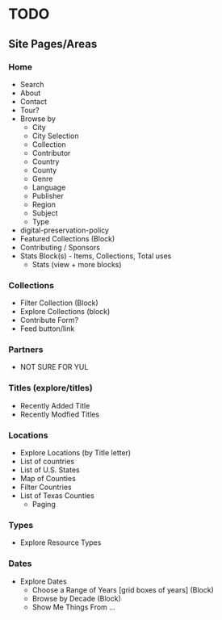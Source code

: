 # TODO
## Site Pages/Areas
### Home
* Search
* About
* Contact
* Tour?
* Browse by
  * City
  * City Selection
  * Collection
  * Contributor
  * Country
  * County
  * Genre
  * Language
  * Publisher
  * Region
  * Subject
  * Type
* digital-preservation-policy
* Featured Collections (Block)
* Contributing / Sponsors
* Stats Block(s) - Items, Collections, Total uses
  * Stats (view + more blocks)
  
### Collections
* Filter Collection (Block)
* Explore Collections (block)
* Contribute Form?
* Feed button/link
  
### Partners
* NOT SURE FOR YUL


### Titles (explore/titles)
* Recently Added Title
* Recently Modfied Titles

### Locations
* Explore Locations (by Title letter)
* List of countries
* List of U.S. States 
* Map of Counties
* Filter Countries
* List of Texas Counties
  * Paging

### Types
* Explore Resource Types 

### Dates
* Explore Dates
  * Choose a Range of Years [grid boxes of years] (Block)
  * Browse by Decade (Block)
  * Show Me Things From ...


